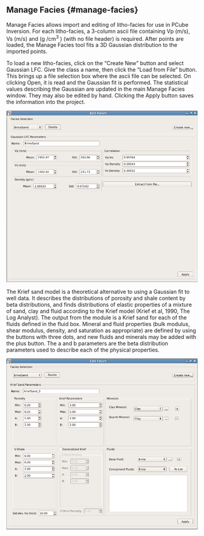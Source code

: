 ## Manage Facies {#manage-facies}

Manage Facies allows import and editing of litho-facies for use in PCube Inversion. For each litho-facies, a 3-column ascii file containing Vp (m/s), Vs (m/s) and (g /cm<sup>3</sup> ) (with no file header) is required. After points are loaded, the Manage Facies tool fits a 3D Gaussian distribution to the imported points.

To load a new litho-facies, click on the “Create New” button and select Gaussian LFC. Give the class a name, then click the “Load from File” button. This brings up a file selection box where the ascii file can be selected. On clicking Open, it is read and the Gaussian fit is performed. The statistical values describing the Gaussian are updated in the main Manage Facies window. They may also be edited by hand. Clicking the Apply button saves the information into the project.

![](/assets/edfacies001.png)

The Krief sand model is a theoretical alternative to using a Gaussian fit to well data. It describes the distributions of porosity and shale content by beta distributions, and finds distributions of elastic properties of a mixture of sand, clay and fluid according to the Krief model (Krief et al, 1990, The Log Analyst). The output from the module is a Krief sand for each of the fluids defined in the fluid box. Mineral and fluid properties (bulk modulus, shear modulus, density, and saturation as appropriate) are defined by using the buttons with three dots, and new fluids and minerals may be added with the plus button. The a and b parameters are the beta distribution parameters used to describe each of the physical properties.

![](/assets/edfacies002.png)